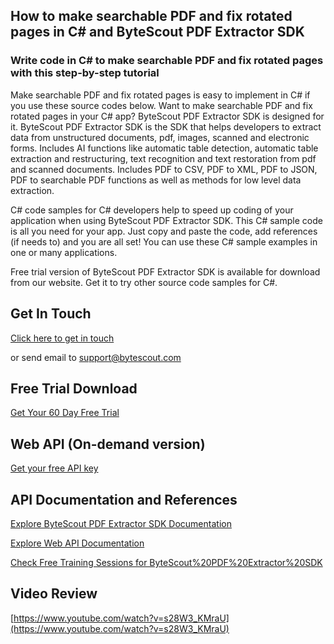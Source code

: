 ## How to make searchable PDF and fix rotated pages in C# and ByteScout PDF Extractor SDK

### Write code in C# to make searchable PDF and fix rotated pages with this step-by-step tutorial

Make searchable PDF and fix rotated pages is easy to implement in C# if you use these source codes below. Want to make searchable PDF and fix rotated pages in your C# app? ByteScout PDF Extractor SDK is designed for it. ByteScout PDF Extractor SDK is the SDK that helps developers to extract data from unstructured documents, pdf, images, scanned and electronic forms. Includes AI functions like automatic table detection, automatic table extraction and restructuring, text recognition and text restoration from pdf and scanned documents. Includes PDF to CSV, PDF to XML, PDF to JSON, PDF to searchable PDF functions as well as methods for low level data extraction.

C# code samples for C# developers help to speed up coding of your application when using ByteScout PDF Extractor SDK. This C# sample code is all you need for your app. Just copy and paste the code, add references (if needs to) and you are all set! You can use these C# sample examples in one or many applications.

Free trial version of ByteScout PDF Extractor SDK is available for download from our website. Get it to try other source code samples for C#.

## Get In Touch

[Click here to get in touch](https://bytescout.zendesk.com/hc/en-us/requests/new?subject=ByteScout%20PDF%20Extractor%20SDK%20Question)

or send email to [support@bytescout.com](mailto:support@bytescout.com?subject=ByteScout%20PDF%20Extractor%20SDK%20Question) 

## Free Trial Download

[Get Your 60 Day Free Trial](https://bytescout.com/download/web-installer?utm_source=github-readme)

## Web API (On-demand version)

[Get your free API key](https://pdf.co/documentation/api?utm_source=github-readme)

## API Documentation and References

[Explore ByteScout PDF Extractor SDK Documentation](https://bytescout.com/documentation/index.html?utm_source=github-readme)

[Explore Web API Documentation](https://pdf.co/documentation/api?utm_source=github-readme)

[Check Free Training Sessions for ByteScout%20PDF%20Extractor%20SDK](https://academy.bytescout.com/)

## Video Review

[https://www.youtube.com/watch?v=s28W3_KMraU](https://www.youtube.com/watch?v=s28W3_KMraU)